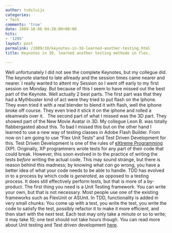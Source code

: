 ```yaml
---
author: tvdsluijs
categories:
- Tech
comments: 'true'
date: 2009-10-06 04:20:00+00:00
hits:
- '1295'
layout: post
permalink: /2009/10/keynotes-in-3d-learned-another-testing.html
title: Keynotes in 3D, learned another testing methode in flex.

---
```

Well unfortunately I did not see the complete Keynotes, but my collegue did. The keynote started to late allready and the session times came nearer and nearer. I really wanted to attent my Session so I went off early to my first session on Monday. But because of this I seem to have missed out the best part of the Keynote. Well actually 2 best parts. <a name="more"></a> The first part was that they had a Mythbuster kind of act were they tried to put flash on the Iphone. They even tried it with a real blender to blend it with flash, well the iphone broke off course. They even tried it stick it on the iphone and rolled a steamwals over it.   The second part of what I missed was the 3D part. They showed part of the New Movie Avatar in 3D. My collegue Leon B. was totally flabbergasted about this. To bad I missed this but on the other hand I learned to use a new way of testing classes in Adobe Flash Builder. From now on I am going to use “Flex Unit Tests” and Test Driven Development for this. Test Driven Development is one of the rules of [eXtreme Programming](http://www.extremeprogramming.org/) (XP). Originally, XP programmers wrote tests for any part of their code that could break. However, this soon evolved in to the practice of writing the tests _before_ writing the actual code. This may sound strange, but there is reason behind this madness; by knowing what _can_ go wrong, you have a better idea of what your code needs to be able to handle. TDD has evolved in to a process by which code is _generated_, as opposed to a testing process. It does still effectively perform tests, but that is more of a by-product. The first thing you need is a Unit Testing framework. You can write your own, but that is not necessary. Most people use one of the existing frameworks such as FlexUnit or ASUnit. In TDD, functionality is added in very small chunks: You come up with a test, you write the test, you write the code to satisfy the test, possibly refactor it to make it more efficient, and then start with the next test. Each test may only take a minute or so to write; it may take 10; one test should not take hours though. You can read more about Unit testing and Test driven development <a title="Unit testing and Test Driven Development (TDD)" href="http://www.adobe.com/devnet/flex/articles/unit_testing.html" target="_blank">here</a>.
